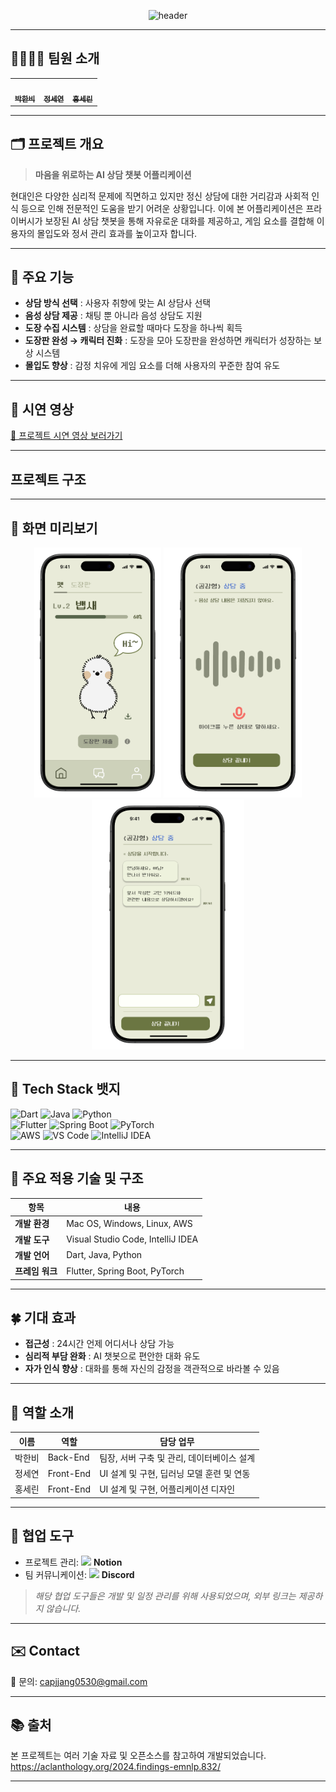 <div align="center">

![header](https://capsule-render.vercel.app/api?type=waving&color=gradient&height=200&text=Welcome!%20We're%20Team:CapJjang👋&fontSize=40)<br>

</div>

---

## 👨‍👩‍👧‍👧 팀원 소개

<table>
  <tbody>
    <tr>
      <td align="center"><a href="https://github.com/Park-Han-bi"><img src="https://avatars.githubusercontent.com/u/146988153?v=4" width="150px;" alt=""/><br /><sub><b>박한비</b></sub></a><br /></td>
      <td align="center"><a href="https://github.com/sseyeonn"><img src="https://github.com/user-attachments/assets/ccff23b6-873c-4a70-b58a-a1038c6de7d6" width="150px;" alt=""/><br /><sub><b>정세연</b></sub></a><br /></td>
      <td align="center"><a href="https://github.com/tpfls"><img src="https://avatars.githubusercontent.com/u/165572388?v=4" width="150px;" alt=""/><br /><sub><b>홍세린</b></sub></a><br /></td>
    </tr>
  </tbody>
</table>

---

## 🗂️ 프로젝트 개요

> **마음을 위로하는
AI 상담 챗봇 어플리케이션**

현대인은 다양한 심리적 문제에 직면하고 있지만
정신 상담에 대한 거리감과 사회적 인식 등으로 인해 전문적인 도움을 받기
어려운 상황입니다. 
이에 본 어플리케이션은 프라이버시가 보장된
AI 상담 챗봇을 통해 자유로운 대화를 제공하고, 게임 요소를
결합해 이용자의 몰입도와 정서 관리 효과를 높이고자 합니다.

---

## 🔑 주요 기능

- **상담 방식 선택** : 사용자 취향에 맞는 AI 상담사 선택
- **음성 상담 제공** : 채팅 뿐 아니라 음성 상담도 지원
- **도장 수집 시스템** : 상담을 완료할 때마다 도장을 하나씩 획득
- **도장판 완성 → 캐릭터 진화** : 도장을 모아 도장판을 완성하면 캐릭터가 성장하는 보상 시스템
- **몰입도 향상** : 감정 치유에 게임 요소를 더해 사용자의 꾸준한 참여 유도

---

## 🎥 시연 영상

[🔗 프로젝트 시연 영상 보러가기](https://your-demo-video-link.com)

---

## 프로젝트 구조

---

## 📸 화면 미리보기

<div align="center">
  <img src="./images/1.png" height="400"/>
  <img src="./images/2.png" height="400"/>
  <img src="./images/3.png" height="400"/>
</div>

---

## 🔧 Tech Stack 뱃지

![Dart](https://img.shields.io/badge/Dart-0175C2?style=for-the-badge&logo=dart&logoColor=white)
![Java](https://img.shields.io/badge/Java-007396?style=for-the-badge&logo=java&logoColor=white)
![Python](https://img.shields.io/badge/Python-3776AB?style=for-the-badge&logo=python&logoColor=white)
<br>
![Flutter](https://img.shields.io/badge/Flutter-02569B?style=for-the-badge&logo=flutter&logoColor=white)
![Spring Boot](https://img.shields.io/badge/SpringBoot-6DB33F?style=for-the-badge&logo=springboot&logoColor=white)
![PyTorch](https://img.shields.io/badge/PyTorch-EE4C2C?style=for-the-badge&logo=pytorch&logoColor=white)
<br>
![AWS](https://img.shields.io/badge/AWS-232F3E?style=for-the-badge&logo=amazonaws&logoColor=white)
![VS Code](https://img.shields.io/badge/VSCode-007ACC?style=for-the-badge&logo=visualstudiocode&logoColor=white)
![IntelliJ IDEA](https://img.shields.io/badge/IntelliJIDEA-000000?style=for-the-badge&logo=intellijidea&logoColor=white)

---

## 🧰 주요 적용 기술 및 구조

| 항목 | 내용 |
|------|------|
| **개발 환경** | Mac OS, Windows, Linux, AWS |
| **개발 도구** | Visual Studio Code, IntelliJ IDEA |
| **개발 언어** | Dart, Java, Python |
| **프레임 워크** | Flutter, Spring Boot, PyTorch |

---

## 🍀 기대 효과

- **접근성** : 24시간 언제 어디서나 상담 가능
- **심리적 부담 완화** : AI 챗봇으로 편안한 대화 유도
- **자가 인식 향상** : 대화를 통해 자신의 감정을 객관적으로 바라볼 수 있음

---

## 👥 역할 소개

| 이름 | 역할 | 담당 업무 |
|------|------|------------|
| 박한비 | Back-End | 팀장, 서버 구축 및 관리, 데이터베이스 설계 |
| 정세연 | Front-End | UI 설계 및 구현, 딥러닝 모델 훈련 및 연동 |
| 홍세린 | Front-End | UI 설계 및 구현, 어플리케이션 디자인 |

---

## 📎 협업 도구

- 프로젝트 관리: <img src="https://www.venturesquare.net/wp-content/uploads/2020/06/notion.png" width="20"/> **Notion**
- 팀 커뮤니케이션: <img src="https://encrypted-tbn0.gstatic.com/images?q=tbn:ANd9GcR8aMugg7LWDXqkWc-9JlApM4MLPXhi-EPDYA&s" width="20"/> **Discord**

> *해당 협업 도구들은 개발 및 일정 관리를 위해 사용되었으며, 외부 링크는 제공하지 않습니다.*

---

## ✉️ Contact

📮 문의: [capjjang0530@gmail.com](mailto:capjjang0530@gmail.com)

---

## 📚 출처

본 프로젝트는 여러 기술 자료 및 오픈소스를 참고하여 개발되었습니다.  
<https://aclanthology.org/2024.findings-emnlp.832/>

---


